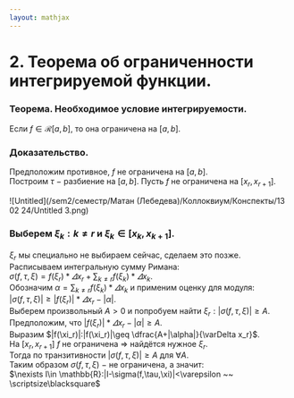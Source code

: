 ```yaml
---  
layout: mathjax  
---  
```

  
# 2. Теорема об ограниченности интегрируемой функции.  
  
### Теорема. Необходимое условие интегрируемости.  
Если $f\in\mathcal{R}[a,b]$, то она ограничена на $[a,b].$  
  
### Доказательство.  
Предположим противное, $f$ не ограничена на $[a,b]$.  
Построим $\tau~-$ разбиение на $[a,b].$ Пусть $f$ не ограничена на $[x_r,x_{r+1}].$  
  
![Untitled](/sem2/семестр/Матан (Лебедева)/Коллоквиум/Конспекты/13 02 24/Untitled 3.png)  
  
### Выберем $\xi_k:k\neq r$ и $\xi_k\in[x_k,x_{k+1}].$  
$\xi_r$ мы специально не выбираем сейчас, сделаем это позже.  
Расписываем интегральную сумму Римана:  
$\displaystyle\sigma(f,\tau,\xi)=f(\xi_r)*\varDelta x_r+\sum_{k\neq r}f(\xi_k)*\varDelta x_k$.  
Обозначим $\displaystyle\alpha=\sum_{k\neq r}f(\xi_k)*\varDelta x_k$ и применим оценку для модуля:  
$|\sigma(f,\tau,\xi)|\geq|f(\xi_r)|*\varDelta x_r-|\alpha|.$  
Выберем произвольный $A>0$ и попробуем найти $\xi_r:|\sigma(f,\tau,\xi)|\geq A$.  
Предположим, что $|f(\xi_r)|*\varDelta x_r-|\alpha|\ge A$.  
Выразим $|f(\xi_r)|:|f(\xi_r)|\geq \dfrac{A+|\alpha|}{\varDelta x_r}$.  
На $[x_r,x_{r+1}]~f$ не ограничена $\Rightarrow$ найдётся нужное  $\xi_r$.  
Тогда по транзитивности $|\sigma(f,\tau,\xi)|\geq A$ для $\forall A.$  
Таким образом $\sigma(f,\tau,\xi)~-$ не ограничена, а значит:  
$\nexists I\in \mathbb{R}:|I-\sigma(f,\tau,\xi)|<\varepsilon ~~ \scriptsize\blacksquare$  
